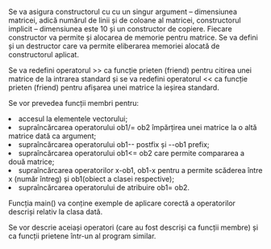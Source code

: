 Se va asigura constructorul cu cu un singur argument – dimensiunea matricei, adică numărul de linii și de coloane al matricei, constructorul implicit – dimensiunea este 10 și un constructor de copiere. Fiecare constructor va permite și alocarea de memorie pentru matrice. Se va defini și un destructor care va permite eliberarea memoriei alocată de constructorul aplicat.

Se va redefini operatorul >> ca funcție prieten (friend) pentru citirea unei matrice de la intrarea standard și se va redefini operatorul << ca funcție prieten (friend) pentru afișarea unei matrice la ieșirea standard.

Se vor prevedea funcții membri pentru:

<li>accesul la elementele vectorului;</li>

<li>supraîncărcarea operatorului ob1/= ob2 împărțirea unei matrice la o altă matrice dată ca argument;</li>

<li>supraîncărcarea operatorului ob1-- postfix și --ob1 prefix;</li>

<li>supraîncărcarea operatorului ob1<= ob2 care permite compararea a două matrice;</li>

<li>supraîncărcarea operatorilor x-ob1, ob1-x pentru a permite scăderea între x (număr întreg) și ob1(obiect a clasei respective);</li>

<li>supraîncărcarea operatorului de atribuire ob1= ob2.</li>


Funcția main() va conține exemple de aplicare corectă a operatorilor descriși relativ la clasa dată.

Se vor descrie aceiași operatori (care au fost descriși ca funcții membre) și ca funcții prietene într-un al program similar.
